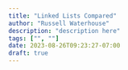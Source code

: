```yaml
---
title: "Linked Lists Compared"
author: "Russell Waterhouse"
description: "description here"
tags: ["", ""]
date: 2023-08-26T09:23:27-07:00
draft: true
---
```



